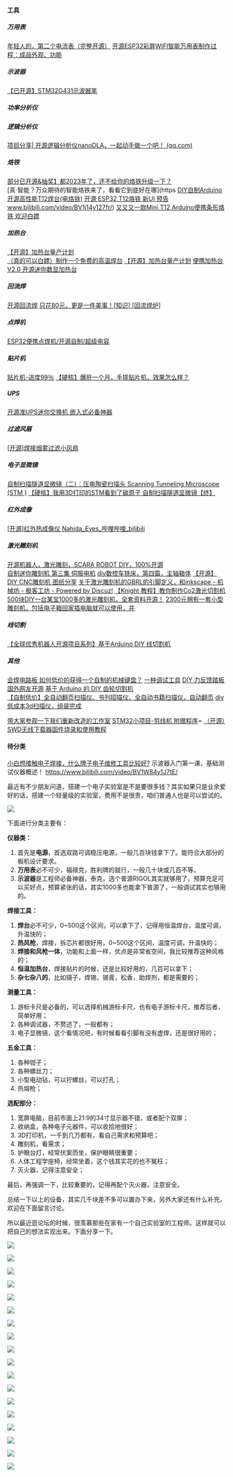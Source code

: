 #### 工具

##### 万用表

[年轻人的，第二个电流表（完整开源）](https://www.bilibili.com/video/BV1LV4y1J7Kd/)
[开源ESP32彩屏WIFI智能万用表制作过程：成品外观、功能](https://www.bilibili.com/video/BV1Zr4y1s7A1?spm_id_from=333.999.0.0)

##### 示波器

[【已开源】STM32G431示波器笔](https://www.bilibili.com/video/BV1CG4y1L7An/?spm_id_from=333.999.0.0)  



##### 功率分析仪



##### 逻辑分析仪

[项目分享| 开源逻辑分析仪nanoDLA，一起动手做一个吧！ (qq.com)](https://mp.weixin.qq.com/s/6rNvOR3p6aASlrd9CygLSw)

##### 烙铁

[部分已开源&抽奖】都2023年了，还不给你的烙铁升级一下？](https://www.bilibili.com/video/BV1k84y187Vf/?spm_id_from=333.999.0.0)  
[真·智能？万众期待的智能烙铁来了，看看它到底好在哪](https
[DIY自制Arduino开源高性能T12焊台(电烙铁)](https://www.bilibili.com/video/BV1hU4y1h7u2)
[开源 ESP32 T12烙铁 新UI 预告](https://www.bilibili.com/video/BV1s64y1v7mY)www.bilibili.com/video/BV1j14y127fr/)
[又又又一款Mini T12 Arduino便携条形烙铁 欢迎白嫖](https://www.bilibili.com/video/BV1vf4y1B7Xa/)

##### 加热台

[【开源】加热台量产计划](https://www.bilibili.com/video/BV1cD4y177ec/?spm_id_from=333.999.0.0)  
[（真的可以白嫖）制作一个免费的高温焊台](https://www.bilibili.com/video/BV14L4y1e7eN/)
[【开源】加热台量产计划](https://www.bilibili.com/video/BV1Wg41167od/)
[便携加热台V2.0 开源迷你数显加热台](https://www.bilibili.com/video/BV1AT4y1a7Hz)

##### 回流焊

[开源回流焊](https://www.bilibili.com/video/BV1wU4y1S7AF)
[只花80元，更是一件美事！[知识] [回流焊炉]](https://www.bilibili.com/video/BV1Wu411U79s/)

##### 点焊机

[ESP32便携点焊机/开源自制/超级电容](https://www.bilibili.com/video/BV1d84y177io/)

##### 贴片机

[贴片机-进度99％](https://www.bilibili.com/video/BV1As4y1B72z/)
[【硬核】爆肝一个月，手搓贴片机，效果怎么样？](https://www.bilibili.com/video/BV1Cm4y1g7Qi/)

##### UPS

[开源准UPS迷你交换机 嵌入式必备神器](https://www.bilibili.com/video/BV1rx4y1j7mi/?spm_id_from=333.999.0.0)  

##### 过滤风扇

 [[开源]焊接烟雾过滤小风扇](https://www.bilibili.com/video/BV1Eo4y1w7dJ/)

##### 电子显微镜

[自制扫描隧道显微镜（二）：压电陶瓷扫描头 Scanning Tunneling Microscope (STM )](https://www.bilibili.com/video/BV11e4y1w7JF/)
[【硬核】我用3D打印的STM看到了碳原子 自制扫描隧道显微镜【终】](https://www.bilibili.com/video/BV1p94y1z7jX/)

##### 红外成像

[[开源]红外热成像仪 Nahida_Eyes_哔哩哔哩_bilibili](https://www.bilibili.com/video/BV1mM4y1Z7rE/?spm_id_from=333.999.0.0&vd_source=8628b70b8921792574747e076af0f11a)

##### 激光雕刻机

[开源机器人，激光雕刻，SCARA ROBOT DIY，100%开源](https://www.bilibili.com/video/BV1dM41187CH/?spm_id_from=333.999.0.0)  
[自制迷你雕刻机 第三集 伺服电机](https://www.bilibili.com/video/BV1MB4y1U7xE)
[diy数控车铣床，第四篇，主轴箱体](https://www.bilibili.com/video/BV12k4y127Fh/)
[【开源】DIY CNC雕刻机 图纸分享](https://www.bilibili.com/medialist/play/watchlater/BV1gu411S7uq)
[关于激光雕刻机的GBRL的引脚定义，和inkscape - 机械坊 - 极客工坊 - Powered by Discuz!](https://www.geek-workshop.com/thread-10478-1-1.html)
[【Knight 教程】教你制作Co2激光切割机](https://www.bilibili.com/video/BV1XX4y1G7cK)
[500块DIY一台某宝1000多的激光雕刻机，全套资料开源！](https://www.bilibili.com/video/BV1gf4y1H7Bc)
[2300元拥有一套小型雕刻机，包括电子箱回家插电脑就可以使用，并](https://www.bilibili.com/video/BV1oY411E7cR)

##### 线切割

[【全球优秀机器人开源项目系列】基于Arduino DIY 线切割机](https://www.bilibili.com/video/BV1Lg411s7wC/?spm_id_from=333.999.0.0)  

##### 其他

[会焊电路板 如何低价的获得一个自制的机械键盘？](https://www.zhihu.com/question/383361725/answer/3137462230)
[一种调试工具](https://www.bilibili.com/video/BV1AM4y1v7Du/)
[DIY 力反馈踏板 国外网友开源](https://www.bilibili.com/video/BV1f14y1o7TK/)
[基于 Arduino 的 DIY 齿轮切割机](https://www.bilibili.com/video/BV1e8411K72m/?spm_id_from=333.999.0.0)  
[【自制低价】全自动翻页扫描仪、书刊招描仪、全自动书籍扫描仪，自动翻页](https://www.bilibili.com/video/BV1nh4y1Q7P3/)
[diy低成本3d扫描仪，组装完成](https://www.bilibili.com/video/BV1Ju4y1v7SU/)

[带大家参观一下我们重新改造的工作室](https://www.bilibili.com/video/BV1KQ4y1o7mQ)
[STM32小项目-剪线机 附赠程序](https://www.bilibili.com/medialist/play/watchlater/BV1eZ4y117rn)=
[（开源）SWD无线下载器固件烧录和使用教程](https://www.bilibili.com/video/BV1pg411R7KU/)

#### 待分类

[小白想接触电子焊接，什么牌子电子维修工具比较好?](https://www.zhihu.com/question/268167197/answer/1966981184)
示波器入门第一课，基础测试仪器概述！
https://www.bilibili.com/video/BV1W84y1J7tE/

最近有不少朋友问道，搭建一个电子实验室是不是要很多钱？其实如果只是业余爱好的话，搭建一个轻量级的实验室，费用不是很贵，咱们普通人也是可以尝试的。

[![](https://mmbiz.qpic.cn/mmbiz_png/zcVcDoKYUnY7ModibCk7f2YbDCYpVdkibUzEI2MbveEan7icw7ib3RZCrMWcr7l25bG7IicSySJfHxDSNbw2QmUjMibQ/640?wx_fmt=png&wxfrom=5&wx_lazy=1&wx_co=1)](https://mmbiz.qpic.cn/mmbiz_png/zcVcDoKYUnY7ModibCk7f2YbDCYpVdkibUzEI2MbveEan7icw7ib3RZCrMWcr7l25bG7IicSySJfHxDSNbw2QmUjMibQ/640?wx_fmt=png&wxfrom=5&wx_lazy=1&wx_co=1)

下面进行分类主要有：

**仪器类：**

1. 首先是**电源**，首选双路可调稳压电源，一般几百块钱拿下了。能符合大部分的板机设计要求。
2. **万用表**必不可少，福禄克，胜利牌的就行，一般几十块或几百不等。
3. **示波器**是工程师必备神器，泰克，选个普源RIGOL其实就够用了，预算充足可以买好点，预算紧张的话，其实1000多也能拿下普源了，一般调试其实也够用的。

**焊接工具：**

1. **焊台**必不可少，0~500这个区间，可以拿下了，记得用恒温焊台，温度可调，升温快的；
2. **热风枪**，焊接，拆芯片都很好用，0~500这个区间，温度可调，升温快的；
3. **焊接和风枪一体**，功能和上面一样，优点是非常省空间，我比较推荐这种风格的；
4. **恒温加热台**，焊接贴片的时候，还是比较好用的，几百可以拿下；
5. **杂七杂八的**，比如镊子，焊锡，锡膏，松香，助焊剂，都是需要的；

**测量工具：**

1. 游标卡尺是必备的，可以选择机械游标卡尺，也有电子游标卡尺，推荐后者，简单好用；
2. 各种调试器，不赘述了，一般都有；
3. 电子显微镜，这个看情况吧，有时候看看引脚有没有虚焊，还是很好用的；

**五金工具：**

1. 各种钳子；
2. 各种螺丝刀；
3. 小型电动钻，可以拧螺丝，可以打孔；
4. 热熔枪；

**选配部分：**

1. 宽屏电脑，目前市面上21:9的34寸显示器不错，或者配个双屏；
2. 收纳盒，各种电子元器件，可以收拾地很好；
3. 3D打印机，一千到几万都有，看自己需求和预算吧；
4. 雕刻机，看需求；
5. 护眼台灯，经常伏案而坐，保护眼睛很重要；
6. 人体工程学座椅，经常坐着，这个钱其实花的也不冤枉；
7. 灭火器，记得注意安全；

最后，再强调一下，比较重要的，记得再配个灭火器，注意安全。

总结一下以上的设备，其实几千块差不多可以置办下来，另外大家还有什么补充，欢迎在下面留言讨论。

所以最近逛论坛的时候，很羡慕那些在家有一个自己实验室的工程师。这样就可以把自己的想法实现出来。下面分享一下。

[![](https://mmbiz.qpic.cn/mmbiz_jpg/zcVcDoKYUnY7ModibCk7f2YbDCYpVdkibUUd0Tic7W6TJRbf9uiaHyUtNlADKbGZSibwhSZrQpAuMldnl9ghjPmaWqQ/640?wx_fmt=jpeg&wxfrom=5&wx_lazy=1&wx_co=1)](https://mmbiz.qpic.cn/mmbiz_jpg/zcVcDoKYUnY7ModibCk7f2YbDCYpVdkibUUd0Tic7W6TJRbf9uiaHyUtNlADKbGZSibwhSZrQpAuMldnl9ghjPmaWqQ/640?wx_fmt=jpeg&wxfrom=5&wx_lazy=1&wx_co=1)

[![](https://mmbiz.qpic.cn/mmbiz_jpg/zcVcDoKYUnY7ModibCk7f2YbDCYpVdkibUVeJFNM1ePrCqibNE6Hh5OFtiaibhc2QTMXYNibmNvoQDxvLr7nvXJPz8Gw/640?wx_fmt=jpeg&wxfrom=5&wx_lazy=1&wx_co=1)](https://mmbiz.qpic.cn/mmbiz_jpg/zcVcDoKYUnY7ModibCk7f2YbDCYpVdkibUVeJFNM1ePrCqibNE6Hh5OFtiaibhc2QTMXYNibmNvoQDxvLr7nvXJPz8Gw/640?wx_fmt=jpeg&wxfrom=5&wx_lazy=1&wx_co=1)

[![](https://mmbiz.qpic.cn/mmbiz_jpg/zcVcDoKYUnY7ModibCk7f2YbDCYpVdkibUVtGFlxSrwajf1tvlsAN6zlExPvoMxHptWhCjeako1nxmTqaCJK1icJQ/640?wx_fmt=jpeg&wxfrom=5&wx_lazy=1&wx_co=1)](https://mmbiz.qpic.cn/mmbiz_jpg/zcVcDoKYUnY7ModibCk7f2YbDCYpVdkibUVtGFlxSrwajf1tvlsAN6zlExPvoMxHptWhCjeako1nxmTqaCJK1icJQ/640?wx_fmt=jpeg&wxfrom=5&wx_lazy=1&wx_co=1)

[![](https://mmbiz.qpic.cn/mmbiz/zcVcDoKYUnY7ModibCk7f2YbDCYpVdkibUKicibTWfBjMeLlzdKWH880v2ULC9gojISaz6HbsNJP87XiagsoGCu1CoQ/640?wx_fmt=other&wxfrom=5&wx_lazy=1&wx_co=1)](https://mmbiz.qpic.cn/mmbiz/zcVcDoKYUnY7ModibCk7f2YbDCYpVdkibUKicibTWfBjMeLlzdKWH880v2ULC9gojISaz6HbsNJP87XiagsoGCu1CoQ/640?wx_fmt=other&wxfrom=5&wx_lazy=1&wx_co=1)

[![](https://mmbiz.qpic.cn/mmbiz_jpg/zcVcDoKYUnY7ModibCk7f2YbDCYpVdkibUnnOP7tsjgoX3xtyqMTbwPa8iaUQxkkwhNeOibRVg2nhZ6W8ddticLYPoQ/640?wx_fmt=jpeg&wxfrom=5&wx_lazy=1&wx_co=1)](https://mmbiz.qpic.cn/mmbiz_jpg/zcVcDoKYUnY7ModibCk7f2YbDCYpVdkibUnnOP7tsjgoX3xtyqMTbwPa8iaUQxkkwhNeOibRVg2nhZ6W8ddticLYPoQ/640?wx_fmt=jpeg&wxfrom=5&wx_lazy=1&wx_co=1)

[![](https://mmbiz.qpic.cn/mmbiz_jpg/zcVcDoKYUnY7ModibCk7f2YbDCYpVdkibUlzx3wHsv1oLUGsLWOrfibT1dqicnexpZVpoCfpcjRqG88buMMuanJSCA/640?wx_fmt=jpeg&wxfrom=5&wx_lazy=1&wx_co=1)](https://mmbiz.qpic.cn/mmbiz_jpg/zcVcDoKYUnY7ModibCk7f2YbDCYpVdkibUlzx3wHsv1oLUGsLWOrfibT1dqicnexpZVpoCfpcjRqG88buMMuanJSCA/640?wx_fmt=jpeg&wxfrom=5&wx_lazy=1&wx_co=1)

[![](https://mmbiz.qpic.cn/mmbiz_jpg/zcVcDoKYUnY7ModibCk7f2YbDCYpVdkibUewWGs3ZkXPjoDadAmRZpzV8bww2tPBGwqIEkom31TIIFictibbqP5GcQ/640?wx_fmt=jpeg&wxfrom=5&wx_lazy=1&wx_co=1)](https://mmbiz.qpic.cn/mmbiz_jpg/zcVcDoKYUnY7ModibCk7f2YbDCYpVdkibUewWGs3ZkXPjoDadAmRZpzV8bww2tPBGwqIEkom31TIIFictibbqP5GcQ/640?wx_fmt=jpeg&wxfrom=5&wx_lazy=1&wx_co=1)

[![](https://mmbiz.qpic.cn/mmbiz_jpg/zcVcDoKYUnY7ModibCk7f2YbDCYpVdkibUx8iak1ZJjibibqlKiaGYicE0zV6SlrLGgXqFQwyjC4OEdj709cR4IEuJsgQ/640?wx_fmt=jpeg&wxfrom=5&wx_lazy=1&wx_co=1)](https://mmbiz.qpic.cn/mmbiz_jpg/zcVcDoKYUnY7ModibCk7f2YbDCYpVdkibUx8iak1ZJjibibqlKiaGYicE0zV6SlrLGgXqFQwyjC4OEdj709cR4IEuJsgQ/640?wx_fmt=jpeg&wxfrom=5&wx_lazy=1&wx_co=1)

[![](https://mmbiz.qpic.cn/mmbiz_jpg/zcVcDoKYUnY7ModibCk7f2YbDCYpVdkibUIn4hZvZ6DBz0ohCpKEYFAP5yZxBvfH4kgC5ITtRJmKrvwQqYOVVSsg/640?wx_fmt=jpeg&wxfrom=5&wx_lazy=1&wx_co=1)](https://mmbiz.qpic.cn/mmbiz_jpg/zcVcDoKYUnY7ModibCk7f2YbDCYpVdkibUIn4hZvZ6DBz0ohCpKEYFAP5yZxBvfH4kgC5ITtRJmKrvwQqYOVVSsg/640?wx_fmt=jpeg&wxfrom=5&wx_lazy=1&wx_co=1)

[![](https://mmbiz.qpic.cn/mmbiz_jpg/zcVcDoKYUnY7ModibCk7f2YbDCYpVdkibU6YkJQboJNH10dDCY9TX7UcIFLSYQBYXEknzotT9t7icytKiawFosrW4g/640?wx_fmt=jpeg&wxfrom=5&wx_lazy=1&wx_co=1)](https://mmbiz.qpic.cn/mmbiz_jpg/zcVcDoKYUnY7ModibCk7f2YbDCYpVdkibU6YkJQboJNH10dDCY9TX7UcIFLSYQBYXEknzotT9t7icytKiawFosrW4g/640?wx_fmt=jpeg&wxfrom=5&wx_lazy=1&wx_co=1)

[![](https://mmbiz.qpic.cn/mmbiz_jpg/zcVcDoKYUnY7ModibCk7f2YbDCYpVdkibUmRlrwmhDUnOAb8Yq6kXvVM2IQgpplXAw8ZzkibaMyzYy6mQZhLibhdNw/640?wx_fmt=jpeg&wxfrom=5&wx_lazy=1&wx_co=1)](https://mmbiz.qpic.cn/mmbiz_jpg/zcVcDoKYUnY7ModibCk7f2YbDCYpVdkibUmRlrwmhDUnOAb8Yq6kXvVM2IQgpplXAw8ZzkibaMyzYy6mQZhLibhdNw/640?wx_fmt=jpeg&wxfrom=5&wx_lazy=1&wx_co=1)

[![](https://mmbiz.qpic.cn/mmbiz_jpg/zcVcDoKYUnY7ModibCk7f2YbDCYpVdkibUiaDpveIDgV9p2R7UW7huTEZAo92nzQYbtOvnMpTib7fmaWBODiaYla6XQ/640?wx_fmt=jpeg&wxfrom=5&wx_lazy=1&wx_co=1)](https://mmbiz.qpic.cn/mmbiz_jpg/zcVcDoKYUnY7ModibCk7f2YbDCYpVdkibUiaDpveIDgV9p2R7UW7huTEZAo92nzQYbtOvnMpTib7fmaWBODiaYla6XQ/640?wx_fmt=jpeg&wxfrom=5&wx_lazy=1&wx_co=1)

[![](https://mmbiz.qpic.cn/mmbiz_jpg/zcVcDoKYUnY7ModibCk7f2YbDCYpVdkibUTFhuK8icwRmWTxBn1EgvGicicZTmfeXHbAxyRsTNt5kohzuL8fibajC1Kg/640?wx_fmt=jpeg&wxfrom=5&wx_lazy=1&wx_co=1)](https://mmbiz.qpic.cn/mmbiz_jpg/zcVcDoKYUnY7ModibCk7f2YbDCYpVdkibUTFhuK8icwRmWTxBn1EgvGicicZTmfeXHbAxyRsTNt5kohzuL8fibajC1Kg/640?wx_fmt=jpeg&wxfrom=5&wx_lazy=1&wx_co=1)

[![](https://mmbiz.qpic.cn/mmbiz_jpg/zcVcDoKYUnY7ModibCk7f2YbDCYpVdkibUAYxzuf77yOZhEKOLhCcFBQexgVCaG2dibuvTYVibLicFSAqLVibxyg4Yng/640?wx_fmt=jpeg&wxfrom=5&wx_lazy=1&wx_co=1)](https://mmbiz.qpic.cn/mmbiz_jpg/zcVcDoKYUnY7ModibCk7f2YbDCYpVdkibUAYxzuf77yOZhEKOLhCcFBQexgVCaG2dibuvTYVibLicFSAqLVibxyg4Yng/640?wx_fmt=jpeg&wxfrom=5&wx_lazy=1&wx_co=1)

[![](https://mmbiz.qpic.cn/mmbiz_jpg/zcVcDoKYUnY7ModibCk7f2YbDCYpVdkibU1h0VZtBNicuNO2QicUeNwvXXAITY1RjIrOq1uxSSNa5dojHOfb0ABJRA/640?wx_fmt=jpeg&wxfrom=5&wx_lazy=1&wx_co=1)](https://mmbiz.qpic.cn/mmbiz_jpg/zcVcDoKYUnY7ModibCk7f2YbDCYpVdkibU1h0VZtBNicuNO2QicUeNwvXXAITY1RjIrOq1uxSSNa5dojHOfb0ABJRA/640?wx_fmt=jpeg&wxfrom=5&wx_lazy=1&wx_co=1)

[![](https://mmbiz.qpic.cn/mmbiz_jpg/zcVcDoKYUnY7ModibCk7f2YbDCYpVdkibUZlLaZOkpUyR7N9dicRDvLOOXCicttujRvLb3icpSpiaXrUb2I1ziaZ7EnBw/640?wx_fmt=jpeg&wxfrom=5&wx_lazy=1&wx_co=1)](https://mmbiz.qpic.cn/mmbiz_jpg/zcVcDoKYUnY7ModibCk7f2YbDCYpVdkibUZlLaZOkpUyR7N9dicRDvLOOXCicttujRvLb3icpSpiaXrUb2I1ziaZ7EnBw/640?wx_fmt=jpeg&wxfrom=5&wx_lazy=1&wx_co=1)

[![](https://mmbiz.qpic.cn/mmbiz_jpg/zcVcDoKYUnY7ModibCk7f2YbDCYpVdkibUNRtD68jbBQu8wp33Z5zbNo1pVHbic7kmKMStolVk3XN7PF0cgKy43iaQ/640?wx_fmt=jpeg&wxfrom=5&wx_lazy=1&wx_co=1)](https://mmbiz.qpic.cn/mmbiz_jpg/zcVcDoKYUnY7ModibCk7f2YbDCYpVdkibUNRtD68jbBQu8wp33Z5zbNo1pVHbic7kmKMStolVk3XN7PF0cgKy43iaQ/640?wx_fmt=jpeg&wxfrom=5&wx_lazy=1&wx_co=1)

[![](https://mmbiz.qpic.cn/mmbiz_jpg/zcVcDoKYUnY7ModibCk7f2YbDCYpVdkibU2j1fBNQXjQjpAxBX4z1t384mwuAL4ebHrYnWmTAxooFK3CicNRIexGg/640?wx_fmt=jpeg&wxfrom=5&wx_lazy=1&wx_co=1)](https://mmbiz.qpic.cn/mmbiz_jpg/zcVcDoKYUnY7ModibCk7f2YbDCYpVdkibU2j1fBNQXjQjpAxBX4z1t384mwuAL4ebHrYnWmTAxooFK3CicNRIexGg/640?wx_fmt=jpeg&wxfrom=5&wx_lazy=1&wx_co=1)